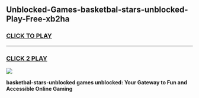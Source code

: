 
## Unblocked-Games-basketbal-stars-unblocked-Play-Free-xb2ha
<h3>
<a href="https://premium76.site?title=basketbal-stars-unblocked&ref=20M">CLICK TO PLAY</a></h3>
<hr>

<h3>
<a href="https://premium76.site?title=basketbal-stars-unblocked&ref=20M">CLICK 2 PLAY</a>
  
</h3>

<a href="https://premium76.site?title=basketbal-stars-unblocked&ref=19M"><img src="https://clearcache.store/games.png"></a>


**basketbal-stars-unblocked games unblocked: Your Gateway to Fun and Accessible Online Gaming**
